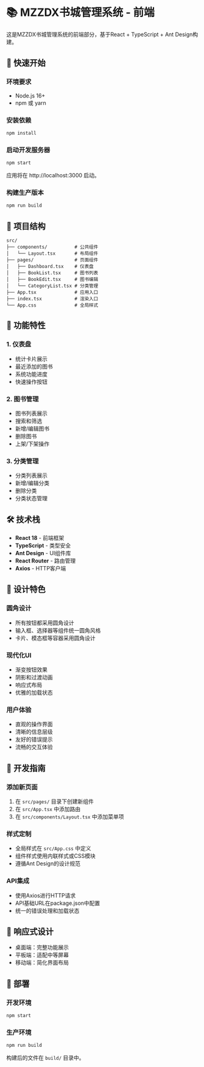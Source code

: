 # 📚 MZZDX书城管理系统 - 前端

这是MZZDX书城管理系统的前端部分，基于React + TypeScript + Ant Design构建。

## 🚀 快速开始

### 环境要求

- Node.js 16+
- npm 或 yarn

### 安装依赖

```bash
npm install
```

### 启动开发服务器

```bash
npm start
```

应用将在 http://localhost:3000 启动。

### 构建生产版本

```bash
npm run build
```

## 📁 项目结构

```
src/
├── components/          # 公共组件
│   └── Layout.tsx       # 布局组件
├── pages/               # 页面组件
│   ├── Dashboard.tsx    # 仪表盘
│   ├── BookList.tsx     # 图书列表
│   ├── BookEdit.tsx     # 图书编辑
│   └── CategoryList.tsx # 分类管理
├── App.tsx              # 应用入口
├── index.tsx            # 渲染入口
└── App.css              # 全局样式
```

## 🎨 功能特性

### 1. 仪表盘
- 统计卡片展示
- 最近添加的图书
- 系统功能进度
- 快速操作按钮

### 2. 图书管理
- 图书列表展示
- 搜索和筛选
- 新增/编辑图书
- 删除图书
- 上架/下架操作

### 3. 分类管理
- 分类列表展示
- 新增/编辑分类
- 删除分类
- 分类状态管理

## 🛠️ 技术栈

- **React 18** - 前端框架
- **TypeScript** - 类型安全
- **Ant Design** - UI组件库
- **React Router** - 路由管理
- **Axios** - HTTP客户端

## 🎯 设计特色

### 圆角设计
- 所有按钮都采用圆角设计
- 输入框、选择器等组件统一圆角风格
- 卡片、模态框等容器采用圆角设计

### 现代化UI
- 渐变按钮效果
- 阴影和过渡动画
- 响应式布局
- 优雅的加载状态

### 用户体验
- 直观的操作界面
- 清晰的信息层级
- 友好的错误提示
- 流畅的交互体验

## 🔧 开发指南

### 添加新页面

1. 在 `src/pages/` 目录下创建新组件
2. 在 `src/App.tsx` 中添加路由
3. 在 `src/components/Layout.tsx` 中添加菜单项

### 样式定制

- 全局样式在 `src/App.css` 中定义
- 组件样式使用内联样式或CSS模块
- 遵循Ant Design的设计规范

### API集成

- 使用Axios进行HTTP请求
- API基础URL在package.json中配置
- 统一的错误处理和加载状态

## 📱 响应式设计

- 桌面端：完整功能展示
- 平板端：适配中等屏幕
- 移动端：简化界面布局

## 🚀 部署

### 开发环境

```bash
npm start
```

### 生产环境

```bash
npm run build
```

构建后的文件在 `build/` 目录中。
